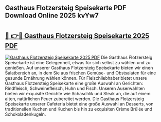 ## Gasthaus Flotzersteig Speisekarte PDF Download Online 2025 kvYw7

# <h2><a href="http://gc86kb.nevu.top/?p=Gasthaus+Flotzersteig+Speisekarte">🔗 👉🔴 Gasthaus Flotzersteig Speisekarte 2025 PDF</a></h2>

[![Gasthaus Flotzersteig Speisekarte 2025 PDF](https://i.imgur.com/dBaPXMq.png)](http://gc86kb.nevu.top/?p=Gasthaus+Flotzersteig+Speisekarte)
Die Gasthaus Flotzersteig Speisekarte ist eine Gelegenheit, etwas für sich selbst zu wählen und zu genießen. Auf unserer Gasthaus Flotzersteig Speisekarte bieten wir einen Salatbereich an, in dem Sie aus frischen Gemüse- und Obstsalaten für eine gesunde Ernährung wählen können. Für Fleischliebhaber bietet unsere Gasthaus Flotzersteig Speisekarte eine große Auswahl an Gerichten: Rindfleisch, Schweinefleisch, Huhn und Fisch. Unseren Auserwählten bieten wir exquisite Gerichte wie Schaschlik und Steak an, die auf einem alten, natürlichen Feuer zubereitet werden. Die Gasthaus Flotzersteig Speisekarte unserer Cafeteria bietet eine große Auswahl an Desserts, von traditionellen Kuchen und Kuchen bis hin zu exquisiten Crème Brûlée und Schokoladenkugeln.

